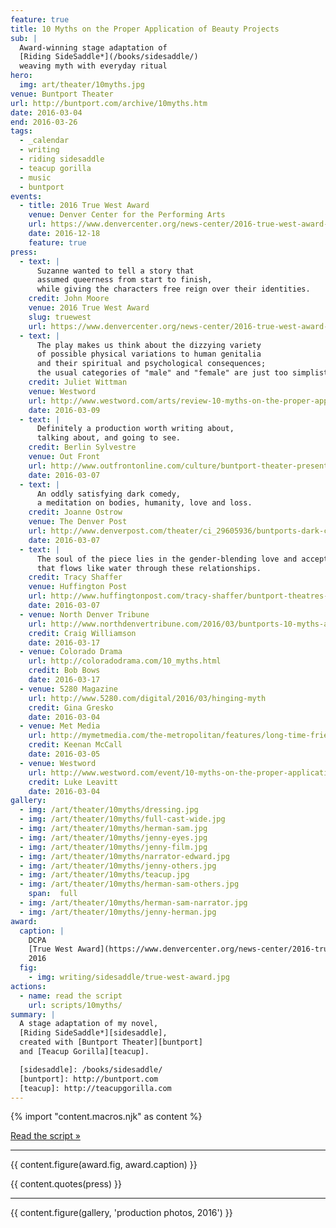 ```yaml
---
feature: true
title: 10 Myths on the Proper Application of Beauty Projects
sub: |
  Award-winning stage adaptation of
  [Riding SideSaddle*](/books/sidesaddle/)
  weaving myth with everyday ritual
hero:
  img: art/theater/10myths.jpg
venue: Buntport Theater
url: http://buntport.com/archive/10myths.htm
date: 2016-03-04
end: 2016-03-26
tags:
  - _calendar
  - writing
  - riding sidesaddle
  - teacup gorilla
  - music
  - buntport
events:
  - title: 2016 True West Award
    venue: Denver Center for the Performing Arts
    url: https://www.denvercenter.org/news-center/2016-true-west-award-miriam-suzanne/
    date: 2016-12-18
    feature: true
press:
  - text: |
      Suzanne wanted to tell a story that
      assumed queerness from start to finish,
      while giving the characters free reign over their identities.
    credit: John Moore
    venue: 2016 True West Award
    slug: truewest
    url: https://www.denvercenter.org/news-center/2016-true-west-award-miriam-suzanne/
  - text: |
      The play makes us think about the dizzying variety
      of possible physical variations to human genitalia
      and their spiritual and psychological consequences;
      the usual categories of "male" and "female" are just too simplistic.
    credit: Juliet Wittman
    venue: Westword
    url: http://www.westword.com/arts/review-10-myths-on-the-proper-application-of-beauty-products-is-a-beaut-of-a-show-7678439
    date: 2016-03-09
  - text: |
      Definitely a production worth writing about,
      talking about, and going to see.
    credit: Berlin Sylvestre
    venue: Out Front
    url: http://www.outfrontonline.com/culture/buntport-theater-presents-10-myths-proper-application-beauty-products/
    date: 2016-03-07
  - text: |
      An oddly satisfying dark comedy,
      a meditation on bodies, humanity, love and loss.
    credit: Joanne Ostrow
    venue: The Denver Post
    url: http://www.denverpost.com/theater/ci_29605936/buntports-dark-comedy-10-myths-an-oddly-satisfying
    date: 2016-03-07
  - text: |
      The soul of the piece lies in the gender-blending love and acceptance
      that flows like water through these relationships.
    credit: Tracy Shaffer
    venue: Huffington Post
    url: http://www.huffingtonpost.com/tracy-shaffer/buntport-theatres-new-sho_b_9386846.html
    date: 2016-03-07
  - venue: North Denver Tribune
    url: http://www.northdenvertribune.com/2016/03/buntports-10-myths-a-mashup-of-myth-gender-loss-and-music/
    credit: Craig Williamson
    date: 2016-03-17
  - venue: Colorado Drama
    url: http://coloradodrama.com/10_myths.html
    credit: Bob Bows
    date: 2016-03-17
  - venue: 5280 Magazine
    url: http://www.5280.com/digital/2016/03/hinging-myth
    credit: Gina Gresko
    date: 2016-03-04
  - venue: Met Media
    url: http://mymetmedia.com/the-metropolitan/features/long-time-friends-provide-one-kind-shows/
    credit: Keenan McCall
    date: 2016-03-05
  - venue: Westword
    url: http://www.westword.com/event/10-myths-on-the-proper-application-of-beauty-products-7582171
    credit: Luke Leavitt
    date: 2016-03-04
gallery:
  - img: /art/theater/10myths/dressing.jpg
  - img: /art/theater/10myths/full-cast-wide.jpg
  - img: /art/theater/10myths/herman-sam.jpg
  - img: /art/theater/10myths/jenny-eyes.jpg
  - img: /art/theater/10myths/jenny-film.jpg
  - img: /art/theater/10myths/narrator-edward.jpg
  - img: /art/theater/10myths/jenny-others.jpg
  - img: /art/theater/10myths/teacup.jpg
  - img: /art/theater/10myths/herman-sam-others.jpg
    span:  full
  - img: /art/theater/10myths/herman-sam-narrator.jpg
  - img: /art/theater/10myths/jenny-herman.jpg
award:
  caption: |
    DCPA
    [True West Award](https://www.denvercenter.org/news-center/2016-true-west-award-miriam-suzanne/),
    2016
  fig:
    - img: writing/sidesaddle/true-west-award.jpg
actions:
  - name: read the script
    url: scripts/10myths/
summary: |
  A stage adaptation of my novel,
  [Riding SideSaddle*][sidesaddle],
  created with [Buntport Theater][buntport]
  and [Teacup Gorilla][teacup].

  [sidesaddle]: /books/sidesaddle/
  [buntport]: http://buntport.com
  [teacup]: http://teacupgorilla.com
---
```

{% import "content.macros.njk" as content %}

[Read the script »](script/)

------

{{ content.figure(award.fig, award.caption) }}

{{ content.quotes(press) }}

------

{{ content.figure(gallery, 'production photos, 2016') }}
